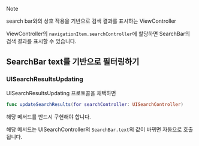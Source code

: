 > [!note]
> search bar와의 상호 작용을 기반으로 검색 결과를 표시하는 ViewController

ViewController의 `navigationItem.searchController`에 할당하면 SearchBar의 검색 결과를 표시할 수 있습니다.

## SearchBar text를 기반으로 필터링하기
###  UISearchResultsUpdating
UISearchResultsUpdating 프로토콜을 채택하면
```swift
func updateSearchResults(for searchController: UISearchController)
```
해당 메서드를 반드시 구현해야 합니다. 

해당 메서드는 UISearchController의 `SearchBar.text`의 값이 바뀌면 자동으로 호출됩니다.